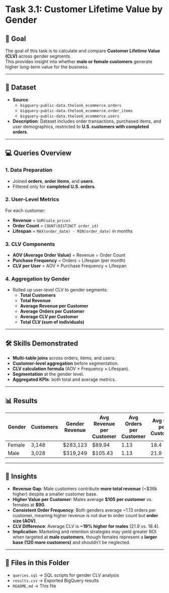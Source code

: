 # Task 3.1: Customer Lifetime Value by Gender

## 📌 Goal
The goal of this task is to calculate and compare **Customer Lifetime Value (CLV)** across gender segments.  
This provides insight into whether **male or female customers** generate higher long-term value for the business.

---

## 📂 Dataset
- **Source**:  
  - `bigquery-public-data.thelook_ecommerce.orders`  
  - `bigquery-public-data.thelook_ecommerce.order_items`  
  - `bigquery-public-data.thelook_ecommerce.users`  
- **Description**: Dataset includes order transactions, purchased items, and user demographics, restricted to **U.S. customers with completed orders**.

---

## 💻 Queries Overview

### 1. Data Preparation
- Joined **orders**, **order items**, and **users**.  
- Filtered only for **completed U.S. orders**.  

### 2. User-Level Metrics
For each customer:
- **Revenue** = `SUM(sale_price)`  
- **Order Count** = `COUNT(DISTINCT order_id)`  
- **Lifespan** = `MAX(order_date) - MIN(order_date)` in months  

### 3. CLV Components
- **AOV (Average Order Value)** = Revenue ÷ Order Count  
- **Purchase Frequency** = Orders ÷ Lifespan (per month)  
- **CLV per User** = AOV × Purchase Frequency × Lifespan  

### 4. Aggregation by Gender
- Rolled up user-level CLV to gender segments:
  - **Total Customers**  
  - **Total Revenue**  
  - **Average Revenue per Customer**  
  - **Average Orders per Customer**  
  - **Average CLV per Customer**  
  - **Total CLV (sum of individuals)**  

---

## 🛠 Skills Demonstrated
- **Multi-table joins** across orders, items, and users.  
- **Customer-level aggregation** before segmentation.  
- **CLV calculation formula** (AOV × Frequency × Lifespan).  
- **Segmentation** at the gender level.  
- **Aggregated KPIs**: both total and average metrics.  

---

## 📊 Results

| Gender | Customers | Gender Revenue | Avg Revenue per Customer | Avg Orders per Customer | Avg CLV per Customer | Total CLV |
|--------|-----------|----------------|--------------------------|--------------------------|----------------------|-----------|
| Female | 3,148     | \$283,123      | \$89.94                  | 1.13                     | 18.4                 | 58,059.6  |
| Male   | 3,028     | \$319,249      | \$105.43                 | 1.13                     | 21.9                 | 66,426.2  |

---

## 🔗 Insights
- **Revenue Gap**: Male customers contribute **more total revenue** (~\$36k higher) despite a smaller customer base.  
- **Higher Value per Customer**: Males average **\$105 per customer** vs. females at **\$90**.  
- **Consistent Order Frequency**: Both genders average ~1.13 orders per customer, meaning higher revenue is not due to order count but **order size (AOV)**.  
- **CLV Difference**: Average CLV is **~19% higher for males** (21.9 vs. 18.4).  
- **Implication**: Marketing and retention strategies may yield greater ROI when targeted at **male customers**, though females represent a **larger base (120 more customers)** and shouldn’t be neglected.  

---

## 📄 Files in this Folder
- `queries.sql` → SQL scripts for gender CLV analysis  
- `results.csv` → Exported BigQuery results  
- `README.md` → This file  
